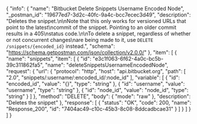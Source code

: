 {
  "info": {
    "name": "Bitbucket Delete Snippets Username Encoded  Node",
    "_postman_id": "19677ed7-3d2c-40fc-9a4c-bcc7ecec3d49",
    "description": "Deletes the snippet.\n\nNote that this only works for versioned URLs that point to the latest\ncommit of the snippet. Pointing to an older commit results in a 405\nstatus code.\n\nTo delete a snippet, regardless of whether or not concurrent changes\nare being made to it, use `DELETE /snippets/{encoded_id}` instead.",
    "schema": "https://schema.getpostman.com/json/collection/v2.0.0/"
  },
  "item": [
    {
      "name": "snippets",
      "item": [
        {
          "id": "e3c1f063-6f62-4a0c-bc5b-39c311862fa5",
          "name": "deleteSnippetsUsernameEncodedNode",
          "request": {
            "url": {
              "protocol": "http",
              "host": "api.bitbucket.org",
              "path": [
                "2.0",
                "snippets/:username/:encoded_id/:node_id"
              ],
              "variable": [
                {
                  "id": "encoded_id",
                  "value": "{}",
                  "type": "string"
                },
                {
                  "id": "username",
                  "value": "username",
                  "type": "string"
                },
                {
                  "id": "node_id",
                  "value": "node_id",
                  "type": "string"
                }
              ]
            },
            "method": "DELETE",
            "body": {
              "mode": "raw"
            },
            "description": "Deletes the snippet"
          },
          "response": [
            {
              "status": "OK",
              "code": 200,
              "name": "Response_200",
              "id": "7404ac49-c10c-45b3-8c08-8ddcadbcae31"
            }
          ]
        }
      ]
    }
  ]
}
